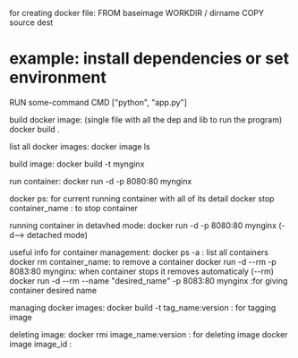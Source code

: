 for creating docker file:
FROM baseimage
WORKDIR / dirname
COPY source dest
# example: install dependencies or set environment
RUN some-command
CMD ["python", "app.py"]

build docker image:  (single file with all the dep and lib to run the program)
docker build .

list all docker images:
docker image ls
<!-- docker run (image id) -->
build image:
docker build -t mynginx

run container:
docker run -d -p 8080:80 mynginx

docker ps: for current running container with all of its detail
docker stop container_name : to stop container

running container in detavhed mode:
docker run -d -p 8080:80 mynginx (-d--> detached mode)

useful info for container management:
docker ps -a : list all containers
docker rm container_name: to remove a container
docker run -d --rm -p 8083:80 mynginx: when container stops it removes automaticaly (--rm)
docker run -d --rm --name "desired_name" -p 8083:80 mynginx :for giving container desired name

managing docker images:
docker build -t tag_name:version : for tagging image

deleting image:
docker rmi image_name:version : for deleting image
docker image image_id : 
